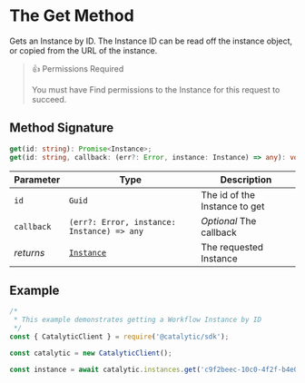 # The Get Method

Gets an Instance by ID. The Instance ID can be read off the instance object, or copied from the URL of the instance.


> 👍 Permissions Required
>
> You must have Find permissions to the Instance for this request to succeed.

## Method Signature

```typescript
get(id: string): Promise<Instance>;
get(id: string, callback: (err?: Error, instance: Instance) => any): void;
```

| Parameter  | Type                                       | Description                   |
| ---------- | ------------------------------------------ | ----------------------------- |
| `id`       | `Guid`                                     | The id of the Instance to get |
| `callback` | `(err?: Error, instance: Instance) => any` | _Optional_ The callback       |
| _returns_  | [`Instance`](doc:the-instance-entity-node) | The requested Instance        |

## Example

```js
/*
 * This example demonstrates getting a Workflow Instance by ID
 */
const { CatalyticClient } = require('@catalytic/sdk');

const catalytic = new CatalyticClient();

const instance = await catalytic.instances.get('c9f2beec-10c0-4f2f-b4e0-1d884c7e053c');
```
